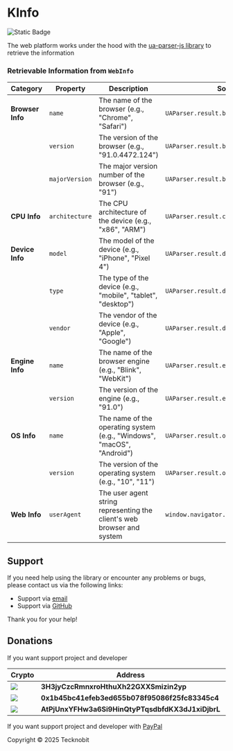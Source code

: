 # KInfo

![Static Badge](https://img.shields.io/badge/wasmjs-834C74?link=https%3A%2F%2Fimg.shields.io%2Fbadge%2Fandroid-4280511051)

The web platform works under the hood with the [ua-parser-js library](https://github.com/faisalman/ua-parser-js) to retrieve the information

### Retrievable Information from `WebInfo`

| **Category**     | **Property**   | **Description**                                                        | **Source**                             |
|------------------|----------------|------------------------------------------------------------------------|----------------------------------------|
| **Browser Info** | `name`         | The name of the browser (e.g., "Chrome", "Safari")                     | `UAParser.result.browser`              |
|                  | `version`      | The version of the browser (e.g., "91.0.4472.124")                     | `UAParser.result.browser.version`      |
|                  | `majorVersion` | The major version number of the browser (e.g., "91")                   | `UAParser.result.browser.majorVersion` |
| **CPU Info**     | `architecture` | The CPU architecture of the device (e.g., "x86", "ARM")                | `UAParser.result.cpu.architecture`     |
| **Device Info**  | `model`        | The model of the device (e.g., "iPhone", "Pixel 4")                    | `UAParser.result.device.model`         |
|                  | `type`         | The type of the device (e.g., "mobile", "tablet", "desktop")           | `UAParser.result.device.type`          |
|                  | `vendor`       | The vendor of the device (e.g., "Apple", "Google")                     | `UAParser.result.device.vendor`        |
| **Engine Info**  | `name`         | The name of the browser engine (e.g., "Blink", "WebKit")               | `UAParser.result.engine.name`          |
|                  | `version`      | The version of the engine (e.g., "91.0")                               | `UAParser.result.engine.version`       |
| **OS Info**      | `name`         | The name of the operating system (e.g., "Windows", "macOS", "Android") | `UAParser.result.os.name`              |
|                  | `version`      | The version of the operating system (e.g., "10", "11")                 | `UAParser.result.os.version`           |
| **Web Info**     | `userAgent`    | The user agent string representing the client's web browser and system | `window.navigator.userAgent`           |

## Support

If you need help using the library or encounter any problems or bugs, please contact us via the
following links:

- Support via <a href="mailto:infotecknobitcompany@gmail.com">email</a>
- Support via <a href="https://github.com/N7ghtm4r3/KInfo/issues/new">GitHub</a>

Thank you for your help!

## Donations

If you want support project and developer

| Crypto                                                                                              | Address                                          | Network  |
|-----------------------------------------------------------------------------------------------------|--------------------------------------------------|----------|
| ![](https://img.shields.io/badge/Bitcoin-000000?style=for-the-badge&logo=bitcoin&logoColor=white)   | **3H3jyCzcRmnxroHthuXh22GXXSmizin2yp**           | Bitcoin  |
| ![](https://img.shields.io/badge/Ethereum-3C3C3D?style=for-the-badge&logo=Ethereum&logoColor=white) | **0x1b45bc41efeb3ed655b078f95086f25fc83345c4**   | Ethereum |
| ![](https://img.shields.io/badge/Solana-000?style=for-the-badge&logo=Solana&logoColor=9945FF)       | **AtPjUnxYFHw3a6Si9HinQtyPTqsdbfdKX3dJ1xiDjbrL** | Solana   |

If you want support project and developer
with <a href="https://www.paypal.com/donate/?hosted_button_id=5QMN5UQH7LDT4">PayPal</a>

Copyright © 2025 Tecknobit